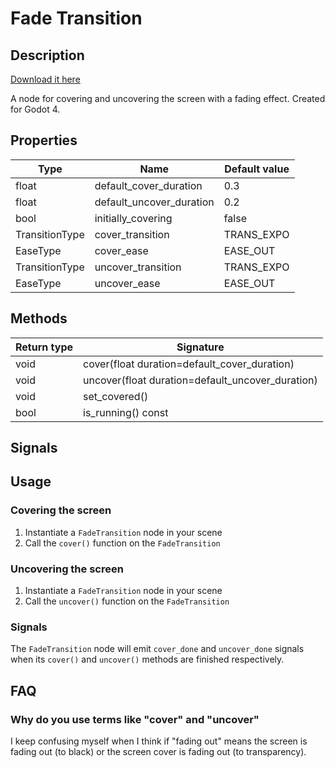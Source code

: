 # Fade Transition
## Description
[Download it here](https://godotengine.org/asset-library/asset/1663)

A node for covering and uncovering the screen with a fading effect. Created for Godot 4.

## Properties
|Type | Name | Default value|
|---|---|---|
|float | default_cover_duration | 0.3 |
|float | default_uncover_duration | 0.2 |
|bool | initially_covering | false |
|TransitionType | cover_transition | TRANS_EXPO |
|EaseType | cover_ease | EASE_OUT |
|TransitionType | uncover_transition | TRANS_EXPO |
|EaseType | uncover_ease | EASE_OUT |

## Methods
Return type | Signature
---|---
void | cover(float duration=default_cover_duration)
void | uncover(float duration=default_uncover_duration)
void | set_covered()
bool | is_running() const

## Signals



## Usage
### Covering the screen
1. Instantiate a `FadeTransition` node in your scene
2. Call the `cover()` function on the `FadeTransition`

### Uncovering the screen
1. Instantiate a `FadeTransition` node in your scene
2. Call the `uncover()` function on the `FadeTransition`

### Signals
The `FadeTransition` node will emit `cover_done` and `uncover_done` signals when its `cover()` and `uncover()` methods are finished respectively.

## FAQ
### Why do you use terms like "cover" and "uncover"
I keep confusing myself when I think if "fading out" means the screen is fading out (to black) or the screen cover is fading out (to transparency).
